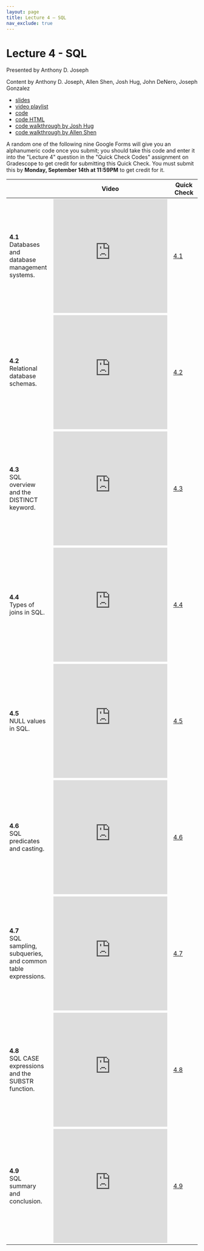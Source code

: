```yaml
---
layout: page
title: Lecture 4 – SQL
nav_exclude: true
---
```


# Lecture 4 - SQL

Presented by Anthony D. Joseph

Content by Anthony D. Joseph, Allen Shen, Josh Hug, John DeNero, Joseph Gonzalez

- [slides](https://docs.google.com/presentation/d/1iM8dv-LFEghSMQr4-sh6JnaAUGHV-3j4FLu-718YCzU/edit?usp=sharing)
- [video playlist](https://www.youtube.com/playlist?list=PLQCcNQgUcDfpoTAh65AL_k1hVjNE-Kw5X)
- [code](https://data100.datahub.berkeley.edu/hub/user-redirect/git-sync?repo=https://github.com/DS-100/fa20&subPath=lecture/lec04/)
- [code HTML](../../resources/assets/lectures/lec04/lec04.html)
- [code walkthrough by Josh Hug](https://youtu.be/QCrHZnLM0H4)
- [code walkthrough by Allen Shen](https://youtu.be/zetdBg61eaE)

A random one of the following nine Google Forms will give you an alphanumeric code once you submit; you should take this code and enter it into the "Lecture 4" question in the "Quick Check Codes" assignment on Gradescope to get credit for submitting this Quick Check. You must submit this by **Monday, September 14th at 11:59PM** to get credit for it.

<table>
<colgroup>
<col style="width: 25%" />
<col style="width: 25%" />
<col style="width: 25%" />
</colgroup>
<thead>
<tr class="header">
<th></th>
<th>Video</th>
<th>Quick Check</th>
</tr>
</thead>
<tbody>
<tr>
<td><strong>4.1</strong> <br> Databases and database management systems.</td>
<td><iframe width="300" height="300" height src="https://youtube.com/embed/SRoTXarDDk4" frameborder="0" allow="accelerometer; autoplay; encrypted-media; gyroscope; picture-in-picture" allowfullscreen></iframe></td>
<td><a href="https://docs.google.com/forms/d/e/1FAIpQLSdy8xeb-E5FEfrlIz4LJopIddUoFrJAAKY1Mg_GIqFymZuFZA/viewform" target="\_blank">4.1</a></td>
</tr>
<tr>
<td><strong>4.2</strong> <br> Relational database schemas.</td>
<td><iframe width="300" height="300" height src="https://youtube.com/embed/SJtoYIqGvEI" frameborder="0" allow="accelerometer; autoplay; encrypted-media; gyroscope; picture-in-picture" allowfullscreen></iframe></td>
<td><a href="https://docs.google.com/forms/d/e/1FAIpQLSeGCwtpFhXBq4RTg7ZebI8jdOM4yut3gwyF-tz-xNe44vMngg/viewform" target="\_blank">4.2</a></td>
</tr>
<tr>
<td><strong>4.3</strong> <br> SQL overview and the DISTINCT keyword.</td>
<td><iframe width="300" height="300" height src="https://youtube.com/embed/_WyqfDM1mN4" frameborder="0" allow="accelerometer; autoplay; encrypted-media; gyroscope; picture-in-picture" allowfullscreen></iframe></td>
<td><a href="https://docs.google.com/forms/d/e/1FAIpQLSeLuZWerXoDKqHIobG6B1vH0p35pZCz1qQc5ff5rT91cV-AKg/viewform" target="\_blank">4.3</a></td>
</tr>
<tr>
<td><strong>4.4</strong> <br> Types of joins in SQL.</td>
<td><iframe width="300" height="300" height src="https://youtube.com/embed/E5XPBV54MiQ" frameborder="0" allow="accelerometer; autoplay; encrypted-media; gyroscope; picture-in-picture" allowfullscreen></iframe></td>
<td><a href="https://docs.google.com/forms/d/e/1FAIpQLSfwvjklDzvLRroL26Gpe5_kcD9XEY59TfxAhYBeO2ROCOy0Vw/viewform" target="\_blank">4.4</a></td>
</tr>
<tr>
<td><strong>4.5</strong> <br> NULL values in SQL.</td>
<td><iframe width="300" height="300" height src="https://youtube.com/embed/K89kIINyjTM" frameborder="0" allow="accelerometer; autoplay; encrypted-media; gyroscope; picture-in-picture" allowfullscreen></iframe></td>
<td><a href="https://docs.google.com/forms/d/e/1FAIpQLSfwKtSQFSA4yyp9JJ86VTr9sSHPp3SEI0t6VTOrh2GW05Xt6Q/viewform" target="\_blank">4.5</a></td>
</tr>
<tr>
<td><strong>4.6</strong> <br> SQL predicates and casting.</td>
<td><iframe width="300" height="300" height src="https://youtube.com/embed/af3vjZsz1BQ" frameborder="0" allow="accelerometer; autoplay; encrypted-media; gyroscope; picture-in-picture" allowfullscreen></iframe></td>
<td><a href="https://docs.google.com/forms/d/e/1FAIpQLSfdb-_737z6rUbC4WzQN_QUfgw54voslfzMHlvsO5Dx6lWu9A/viewform" target="\_blank">4.6</a></td>
</tr>
<tr>
<td><strong>4.7</strong> <br> SQL sampling, subqueries, and common table expressions.</td>
<td><iframe width="300" height="300" height src="https://youtube.com/embed/3TgY0zNbjoo" frameborder="0" allow="accelerometer; autoplay; encrypted-media; gyroscope; picture-in-picture" allowfullscreen></iframe></td>
<td><a href="https://docs.google.com/forms/d/e/1FAIpQLSfLL2wU0Nk9h_Abk3zojYa3d96YEMpCOsQ-SoRF2tBAe-s2Rw/viewform" target="\_blank">4.7</a></td>
</tr>
<tr>
<td><strong>4.8</strong> <br> SQL CASE expressions and the SUBSTR function.</td>
<td><iframe width="300" height="300" height src="https://youtube.com/embed/wIUn5gxl7DA" frameborder="0" allow="accelerometer; autoplay; encrypted-media; gyroscope; picture-in-picture" allowfullscreen></iframe></td>
<td><a href="https://docs.google.com/forms/d/e/1FAIpQLSfk0Dw-dgH_jx6OTg2KXUxTBtH7Napj-yBbZI1O04Bf6PauZA/viewform" target="\_blank">4.8</a></td>
</tr>
<tr>
<td><strong>4.9</strong> <br> SQL summary and conclusion.</td>
<td><iframe width="300" height="300" height src="https://youtube.com/embed/ch0LW6R1VrM" frameborder="0" allow="accelerometer; autoplay; encrypted-media; gyroscope; picture-in-picture" allowfullscreen></iframe></td>
<td><a href="https://docs.google.com/forms/d/e/1FAIpQLSfJK4hk4Ue9jicRYEro0goTEyqz7EgbcaQ3WTDnWdnU9ehY8Q/viewform" target="\_blank">4.9</a></td>
</tr>
